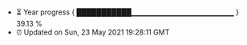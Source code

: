 - ⏳ Year progress { ███████████▁▁▁▁▁▁▁▁▁▁▁▁▁▁▁▁▁▁▁ } 39.13 %
- ⏰ Updated on Sun, 23 May 2021 19:28:11 GMT

